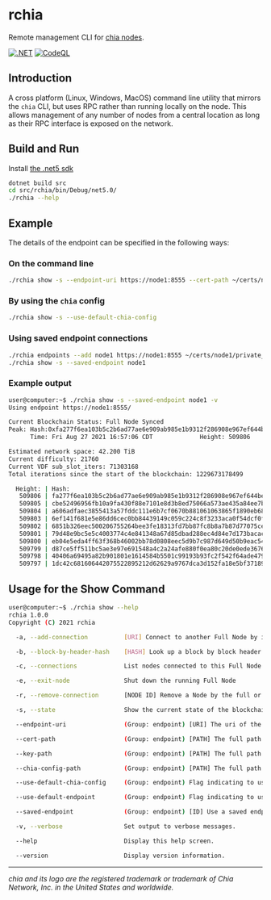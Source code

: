 # rchia

Remote management CLI for [chia nodes](https://github.com/Chia-Network/chia-blockchain).

[![.NET](https://github.com/dkackman/rchia/actions/workflows/dotnet.yml/badge.svg)](https://github.com/dkackman/rchia/actions/workflows/dotnet.yml)
[![CodeQL](https://github.com/dkackman/rchia/actions/workflows/codeql-analysis.yml/badge.svg)](https://github.com/dkackman/rchia/actions/workflows/codeql-analysis.yml)

## Introduction

A cross platform (Linux, Windows, MacOS) command line utility that mirrors the `chia` CLI, but uses RPC rather than running locally on the node. This allows management of any number of nodes from a central location as long as their RPC interface is exposed on the network.

## Build and Run

Install [the .net5 sdk](https://dotnet.microsoft.com/download)

```bash
dotnet build src
cd src/rchia/bin/Debug/net5.0/
./rchia --help
```

## Example

The details of the endpoint can be specified in the following ways:

### On the command line

```bash
./rchia show -s --endpoint-uri https://node1:8555 --cert-path ~/certs/node1/private_full_node.crt --key-path ~/certs/node1/private_full_node.key
```

### By using the `chia` config

```bash
./rchia show -s --use-default-chia-config
```

### Using saved endpoint connections

```bash
./rchia endpoints --add node1 https://node1:8555 ~/certs/node1/private_full_node.crt ~/certs/node1/private_full_node.key
./rchia show -s --saved-endpoint node1
```

### Example output

```bash
user@computer:~$ ./rchia show -s --saved-endpoint node1 -v
Using endpoint https://node1:8555/ 

Current Blockchain Status: Full Node Synced
Peak: Hash:0xfa277f6ea103b5c2b6ad77ae6e909ab985e1b9312f286908e967ef644beec432
      Time: Fri Aug 27 2021 16:57:06 CDT             Height: 509806

Estimated network space: 42.200 TiB
Current difficulty: 21760
Current VDF sub_slot_iters: 71303168
Total iterations since the start of the blockchain: 1229673178499

  Height: | Hash:
   509806 | fa277f6ea103b5c2b6ad77ae6e909ab985e1b9312f286908e967ef644beec432
   509805 | cbe52496956fb10a9fa430f88e7101e8d3b8ed75066a573ae435a84ee7baa817
   509804 | a606adfaec3855413a57fddc111e6b7cf0670b881061063865f1890eb6825be8
   509803 | 6ef141f681e5e86dd6cec0bb84439149c059c224c8f3233aca0f54dcf0f029ea
   509802 | 6851b326eec500206755264bee3fe18313fd7bb87fc8b8a7b87d77075ce13a24
   509801 | 79d48e9bc5e5c4003774c4e841348a67d85dbad288ec4d84e7d173bacac96f81
   509800 | eb04e5eda4ff63f368b46002bb78d0808eec5d9b7c987d649d50b9eac547b36a
   509799 | d87ce5ff511bc5ae3e97e691548a4c2a24afe880f0ea80c20de0ede3676623d9
   509798 | 40406a69495a82b901801e1614584b5501c99193b93fc2f542f64ade4797482f
   509797 | 1dc42c681606442075522895212d62629a9767dca3d152fa18e5bf37189c76d0
```

## Usage for the Show Command
```bash
user@computer:~$ ./rchia show --help
rchia 1.0.0
Copyright (C) 2021 rchia

  -a, --add-connection          [URI] Connect to another Full Node by ip:port

  -b, --block-by-header-hash    [HASH] Look up a block by block header hash

  -c, --connections             List nodes connected to this Full Node

  -e, --exit-node               Shut down the running Full Node

  -r, --remove-connection       [NODE ID] Remove a Node by the full or first 8 characters of NodeID

  -s, --state                   Show the current state of the blockchain

  --endpoint-uri                (Group: endpoint) [URI] The uri of the rpc endpoint, including the proper port and wss/https scheme prefix

  --cert-path                   (Group: endpoint) [PATH] The full path to the .crt file to use for authentication

  --key-path                    (Group: endpoint) [PATH] The full path to the .key file to use for authentication

  --chia-config-path            (Group: endpoint) [PATH] The full path to a chia config yaml file for endpoints

  --use-default-chia-config     (Group: endpoint) Flag indicating to use the default chia config for endpoints

  --use-default-endpoint        (Group: endpoint) Flag indicating to use the default saved endpoint

  --saved-endpoint              (Group: endpoint) [ID] Use a saved endpoint

  -v, --verbose                 Set output to verbose messages.

  --help                        Display this help screen.

  --version                     Display version information.
```
___

_chia and its logo are the registered trademark or trademark of Chia Network, Inc. in the United States and worldwide._
